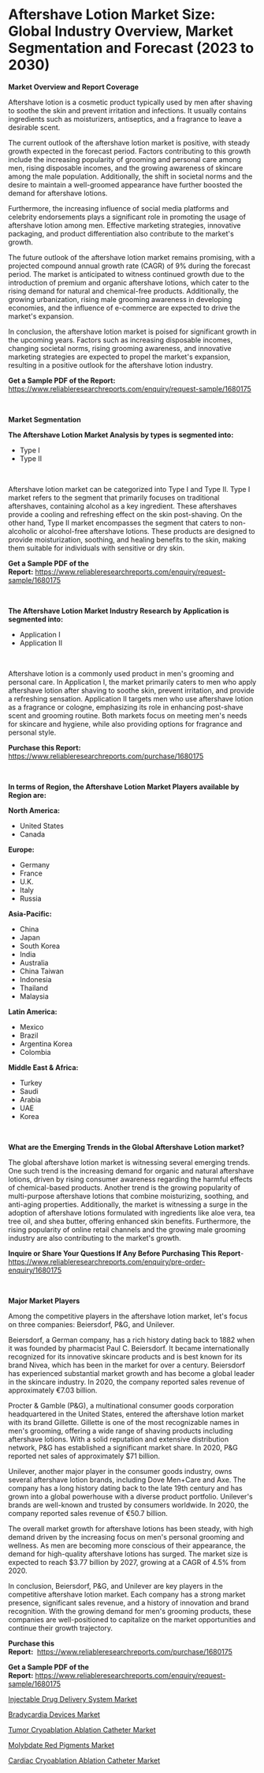 <p><h1>Aftershave Lotion Market Size: Global Industry Overview, Market Segmentation and Forecast (2023 to 2030)</h1></p><p><strong>Market Overview and Report Coverage</strong></p>
<p><p>Aftershave lotion is a cosmetic product typically used by men after shaving to soothe the skin and prevent irritation and infections. It usually contains ingredients such as moisturizers, antiseptics, and a fragrance to leave a desirable scent.</p><p>The current outlook of the aftershave lotion market is positive, with steady growth expected in the forecast period. Factors contributing to this growth include the increasing popularity of grooming and personal care among men, rising disposable incomes, and the growing awareness of skincare among the male population. Additionally, the shift in societal norms and the desire to maintain a well-groomed appearance have further boosted the demand for aftershave lotions.</p><p>Furthermore, the increasing influence of social media platforms and celebrity endorsements plays a significant role in promoting the usage of aftershave lotion among men. Effective marketing strategies, innovative packaging, and product differentiation also contribute to the market's growth.</p><p>The future outlook of the aftershave lotion market remains promising, with a projected compound annual growth rate (CAGR) of 9% during the forecast period. The market is anticipated to witness continued growth due to the introduction of premium and organic aftershave lotions, which cater to the rising demand for natural and chemical-free products. Additionally, the growing urbanization, rising male grooming awareness in developing economies, and the influence of e-commerce are expected to drive the market's expansion.</p><p>In conclusion, the aftershave lotion market is poised for significant growth in the upcoming years. Factors such as increasing disposable incomes, changing societal norms, rising grooming awareness, and innovative marketing strategies are expected to propel the market's expansion, resulting in a positive outlook for the aftershave lotion industry.</p></p>
<p><strong>Get a Sample PDF of the Report:</strong> <a href="https://www.reliableresearchreports.com/enquiry/request-sample/1680175">https://www.reliableresearchreports.com/enquiry/request-sample/1680175</a></p>
<p>&nbsp;</p>
<p><strong>Market Segmentation</strong></p>
<p><strong>The Aftershave Lotion Market Analysis by types is segmented into:</strong></p>
<p><ul><li>Type I</li><li>Type II</li></ul></p>
<p>&nbsp;</p>
<p><p>Aftershave lotion market can be categorized into Type I and Type II. Type I market refers to the segment that primarily focuses on traditional aftershaves, containing alcohol as a key ingredient. These aftershaves provide a cooling and refreshing effect on the skin post-shaving. On the other hand, Type II market encompasses the segment that caters to non-alcoholic or alcohol-free aftershave lotions. These products are designed to provide moisturization, soothing, and healing benefits to the skin, making them suitable for individuals with sensitive or dry skin.</p></p>
<p><strong>Get a Sample PDF of the Report:</strong>&nbsp;<a href="https://www.reliableresearchreports.com/enquiry/request-sample/1680175">https://www.reliableresearchreports.com/enquiry/request-sample/1680175</a></p>
<p>&nbsp;</p>
<p><strong>The Aftershave Lotion Market Industry Research by Application is segmented into:</strong></p>
<p><ul><li>Application I</li><li>Application II</li></ul></p>
<p>&nbsp;</p>
<p><p>Aftershave lotion is a commonly used product in men's grooming and personal care. In Application I, the market primarily caters to men who apply aftershave lotion after shaving to soothe skin, prevent irritation, and provide a refreshing sensation. Application II targets men who use aftershave lotion as a fragrance or cologne, emphasizing its role in enhancing post-shave scent and grooming routine. Both markets focus on meeting men's needs for skincare and hygiene, while also providing options for fragrance and personal style.</p></p>
<p><strong>Purchase this Report:</strong>&nbsp; <a href="https://www.reliableresearchreports.com/purchase/1680175">https://www.reliableresearchreports.com/purchase/1680175</a></p>
<p>&nbsp;</p>
<p><strong>In terms of Region, the Aftershave Lotion Market Players available by Region are:</strong></p>
<p>
    <p> <strong> North America: </strong>
        <ul>
            <li>United States</li>
            <li>Canada</li>
        </ul>
        </p> 
    <p> <strong> Europe: </strong>
        <ul>
            <li>Germany</li>
            <li>France</li>
            <li>U.K.</li>
            <li>Italy</li>
            <li>Russia</li>
        </ul>
        </p> 
    <p> <strong> Asia-Pacific: </strong>
        <ul>
            <li>China</li>
            <li>Japan</li>
            <li>South Korea</li>
            <li>India</li>
            <li>Australia</li>
            <li>China Taiwan</li>
            <li>Indonesia</li>
            <li>Thailand</li>
            <li>Malaysia</li>
        </ul>
        </p> 
    <p> <strong> Latin America: </strong>
        <ul>
            <li>Mexico</li>
            <li>Brazil</li>
            <li>Argentina Korea</li>
            <li>Colombia</li>
        </ul>
        </p> 
    <p> <strong> Middle East & Africa: </strong>
        <ul>
            <li>Turkey</li>
            <li>Saudi</li>
            <li>Arabia</li>
            <li>UAE</li>
            <li>Korea</li>
        </ul>
    </p>
    </p>
<p>&nbsp;</p>
<p><strong>What are the Emerging Trends in the Global Aftershave Lotion market?</strong></p>
<p><p>The global aftershave lotion market is witnessing several emerging trends. One such trend is the increasing demand for organic and natural aftershave lotions, driven by rising consumer awareness regarding the harmful effects of chemical-based products. Another trend is the growing popularity of multi-purpose aftershave lotions that combine moisturizing, soothing, and anti-aging properties. Additionally, the market is witnessing a surge in the adoption of aftershave lotions formulated with ingredients like aloe vera, tea tree oil, and shea butter, offering enhanced skin benefits. Furthermore, the rising popularity of online retail channels and the growing male grooming industry are also contributing to the market's growth.</p></p>
<p><strong>Inquire or Share Your Questions If Any Before Purchasing This Report</strong>- <a href="https://www.reliableresearchreports.com/enquiry/pre-order-enquiry/1680175">https://www.reliableresearchreports.com/enquiry/pre-order-enquiry/1680175</a></p>
<p>&nbsp;</p>
<p><strong>Major Market Players</strong></p>
<p><p>Among the competitive players in the aftershave lotion market, let's focus on three companies: Beiersdorf, P&G, and Unilever.</p><p>Beiersdorf, a German company, has a rich history dating back to 1882 when it was founded by pharmacist Paul C. Beiersdorf. It became internationally recognized for its innovative skincare products and is best known for its brand Nivea, which has been in the market for over a century. Beiersdorf has experienced substantial market growth and has become a global leader in the skincare industry. In 2020, the company reported sales revenue of approximately €7.03 billion.</p><p>Procter & Gamble (P&G), a multinational consumer goods corporation headquartered in the United States, entered the aftershave lotion market with its brand Gillette. Gillette is one of the most recognizable names in men's grooming, offering a wide range of shaving products including aftershave lotions. With a solid reputation and extensive distribution network, P&G has established a significant market share. In 2020, P&G reported net sales of approximately $71 billion.</p><p>Unilever, another major player in the consumer goods industry, owns several aftershave lotion brands, including Dove Men+Care and Axe. The company has a long history dating back to the late 19th century and has grown into a global powerhouse with a diverse product portfolio. Unilever's brands are well-known and trusted by consumers worldwide. In 2020, the company reported sales revenue of €50.7 billion.</p><p>The overall market growth for aftershave lotions has been steady, with high demand driven by the increasing focus on men's personal grooming and wellness. As men are becoming more conscious of their appearance, the demand for high-quality aftershave lotions has surged. The market size is expected to reach $3.77 billion by 2027, growing at a CAGR of 4.5% from 2020.</p><p>In conclusion, Beiersdorf, P&G, and Unilever are key players in the competitive aftershave lotion market. Each company has a strong market presence, significant sales revenue, and a history of innovation and brand recognition. With the growing demand for men's grooming products, these companies are well-positioned to capitalize on the market opportunities and continue their growth trajectory.</p></p>
<p><strong>Purchase this Report:</strong>&nbsp;&nbsp;<a href="https://www.reliableresearchreports.com/purchase/1680175">https://www.reliableresearchreports.com/purchase/1680175</a></p>
<p></p>
<p><strong>Get a Sample PDF of the Report:</strong>&nbsp;<a href="https://www.reliableresearchreports.com/enquiry/request-sample/1680175">https://www.reliableresearchreports.com/enquiry/request-sample/1680175</a></p>
<p><p><a href="https://github.com/amonskiyk/Market-Research-Report-List-1/blob/main/injectable-drug-delivery-system-market.md">Injectable Drug Delivery System Market</a></p><p><a href="https://medium.com/@read.code.store/bradycardia-devices-market-competitive-analysis-market-trends-and-forecast-to-2030-68637d481477">Bradycardia Devices Market</a></p><p><a href="https://www.linkedin.com/pulse/tumor-cryoablation-ablation-catheter-market-challenges-p7nsc/">Tumor Cryoablation Ablation Catheter Market</a></p><p><a href="https://medium.com/@there.mix.bring/molybdate-red-pigments-market-size-market-outlook-and-market-forecast-2023-to-2030-cadab713810d">Molybdate Red Pigments Market</a></p><p><a href="https://www.linkedin.com/pulse/cardiac-cryoablation-ablation-catheter-market-research-report-ugcjc/">Cardiac Cryoablation Ablation Catheter Market</a></p></p>